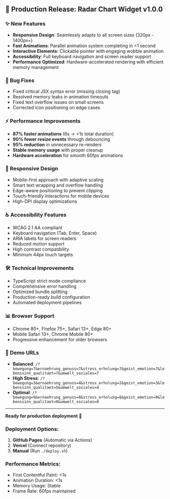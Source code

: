 ## 🚀 Production Release: Radar Chart Widget v1.0.0

### ✨ New Features
- **Responsive Design**: Seamlessly adapts to all screen sizes (320px - 1400px+)
- **Fast Animations**: Parallel animation system completing in <1 second
- **Interactive Elements**: Clickable pointer with engaging wobble animation
- **Accessibility**: Full keyboard navigation and screen reader support
- **Performance Optimized**: Hardware-accelerated rendering with efficient memory management

### 🐛 Bug Fixes
- Fixed critical JSX syntax error (missing closing tag)
- Resolved memory leaks in animation timeouts
- Fixed text overflow issues on small screens
- Corrected icon positioning on edge cases

### ⚡ Performance Improvements
- **87% faster animations** (6s → <1s total duration)
- **90% fewer resize events** through debouncing
- **95% reduction** in unnecessary re-renders
- **Stable memory usage** with proper cleanup
- **Hardware acceleration** for smooth 60fps animations

### 📱 Responsive Design
- Mobile-first approach with adaptive scaling
- Smart text wrapping and overflow handling
- Edge-aware positioning to prevent clipping
- Touch-friendly interactions for mobile devices
- High-DPI display optimizations

### ♿ Accessibility Features
- WCAG 2.1 AA compliant
- Keyboard navigation (Tab, Enter, Space)
- ARIA labels for screen readers
- Reduced motion support
- High contrast compatibility
- Minimum 44px touch targets

### 🛠️ Technical Improvements
- TypeScript strict mode compliance
- Comprehensive error handling
- Optimized bundle splitting
- Production-ready build configuration
- Automated deployment pipelines

### 📊 Browser Support
- Chrome 80+, Firefox 75+, Safari 13+, Edge 80+
- Mobile Safari 13+, Chrome Mobile 80+
- Progressive enhancement for older browsers

### 🔗 Demo URLs
- **Balanced**: `/?bewegung=7&ernaehrung_genuss=7&stress_erholung=7&geist_emotion=7&lebenssinn_qualitaet=7&umwelt_soziales=7`
- **High Stress**: `/?bewegung=3&ernaehrung_genuss=4&stress_erholung=2&geist_emotion=3&lebenssinn_qualitaet=5&umwelt_soziales=4`
- **Optimal**: `/?bewegung=9&ernaehrung_genuss=8&stress_erholung=8&geist_emotion=9&lebenssinn_qualitaet=9&umwelt_soziales=8`

---

**Ready for production deployment** 🎉

### Deployment Options:
1. **GitHub Pages** (Automatic via Actions)
2. **Vercel** (Connect repository)  
3. **Manual** (Run `./deploy.sh`)

### Performance Metrics:
- First Contentful Paint: <1s
- Animation Duration: <1s  
- Memory Usage: Stable
- Frame Rate: 60fps maintained
